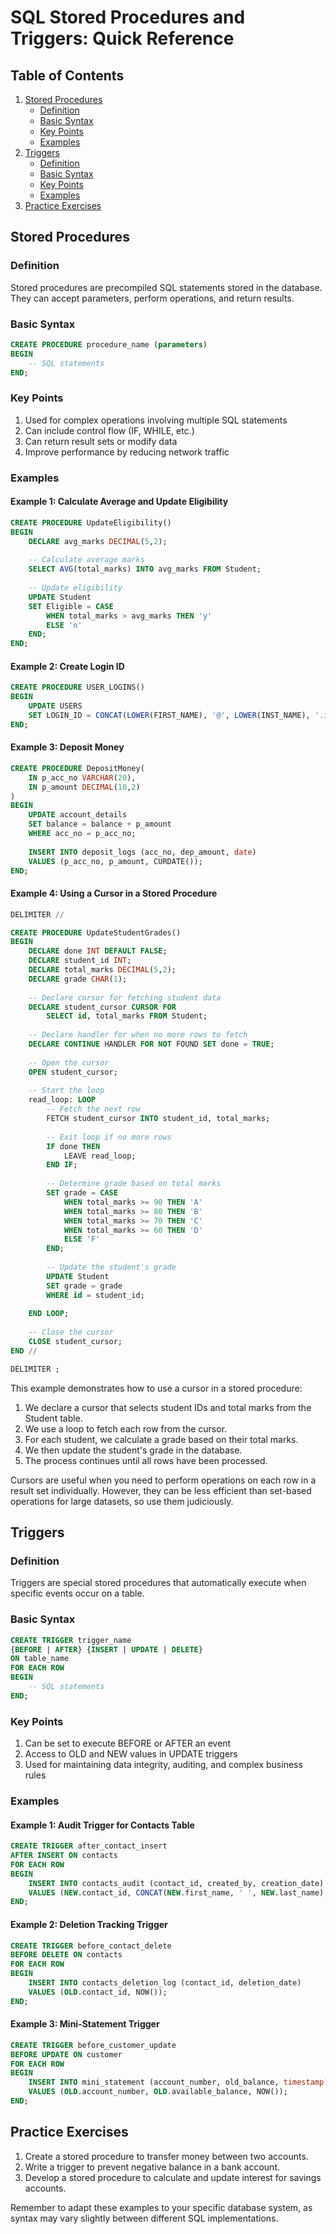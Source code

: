 # SQL Stored Procedures and Triggers: Quick Reference

## Table of Contents
1. [Stored Procedures](#stored-procedures)
   - [Definition](#definition)
   - [Basic Syntax](#basic-syntax)
   - [Key Points](#key-points)
   - [Examples](#examples)
2. [Triggers](#triggers)
   - [Definition](#definition-1)
   - [Basic Syntax](#basic-syntax-1)
   - [Key Points](#key-points-1)
   - [Examples](#examples-1)
3. [Practice Exercises](#practice-exercises)

## Stored Procedures

### Definition
Stored procedures are precompiled SQL statements stored in the database. They can accept parameters, perform operations, and return results.

### Basic Syntax
```sql
CREATE PROCEDURE procedure_name (parameters)
BEGIN
    -- SQL statements
END;
```

### Key Points
1. Used for complex operations involving multiple SQL statements
2. Can include control flow (IF, WHILE, etc.)
3. Can return result sets or modify data
4. Improve performance by reducing network traffic

### Examples

#### Example 1: Calculate Average and Update Eligibility
```sql
CREATE PROCEDURE UpdateEligibility()
BEGIN
    DECLARE avg_marks DECIMAL(5,2);
    
    -- Calculate average marks
    SELECT AVG(total_marks) INTO avg_marks FROM Student;
    
    -- Update eligibility
    UPDATE Student
    SET Eligible = CASE 
        WHEN total_marks > avg_marks THEN 'y'
        ELSE 'n'
    END;
END;
```

#### Example 2: Create Login ID
```sql
CREATE PROCEDURE USER_LOGINS()
BEGIN
    UPDATE USERS
    SET LOGIN_ID = CONCAT(LOWER(FIRST_NAME), '@', LOWER(INST_NAME), '.in');
END;
```

#### Example 3: Deposit Money
```sql
CREATE PROCEDURE DepositMoney(
    IN p_acc_no VARCHAR(20),
    IN p_amount DECIMAL(10,2)
)
BEGIN
    UPDATE account_details
    SET balance = balance + p_amount
    WHERE acc_no = p_acc_no;
    
    INSERT INTO deposit_logs (acc_no, dep_amount, date)
    VALUES (p_acc_no, p_amount, CURDATE());
END;
```

#### Example 4: Using a Cursor in a Stored Procedure
```sql
DELIMITER //

CREATE PROCEDURE UpdateStudentGrades()
BEGIN
    DECLARE done INT DEFAULT FALSE;
    DECLARE student_id INT;
    DECLARE total_marks DECIMAL(5,2);
    DECLARE grade CHAR(1);
    
    -- Declare cursor for fetching student data
    DECLARE student_cursor CURSOR FOR 
        SELECT id, total_marks FROM Student;
    
    -- Declare handler for when no more rows to fetch
    DECLARE CONTINUE HANDLER FOR NOT FOUND SET done = TRUE;
    
    -- Open the cursor
    OPEN student_cursor;
    
    -- Start the loop
    read_loop: LOOP
        -- Fetch the next row
        FETCH student_cursor INTO student_id, total_marks;
        
        -- Exit loop if no more rows
        IF done THEN
            LEAVE read_loop;
        END IF;
        
        -- Determine grade based on total marks
        SET grade = CASE
            WHEN total_marks >= 90 THEN 'A'
            WHEN total_marks >= 80 THEN 'B'
            WHEN total_marks >= 70 THEN 'C'
            WHEN total_marks >= 60 THEN 'D'
            ELSE 'F'
        END;
        
        -- Update the student's grade
        UPDATE Student
        SET grade = grade
        WHERE id = student_id;
        
    END LOOP;
    
    -- Close the cursor
    CLOSE student_cursor;
END //

DELIMITER ;
```

This example demonstrates how to use a cursor in a stored procedure:

1. We declare a cursor that selects student IDs and total marks from the Student table.
2. We use a loop to fetch each row from the cursor.
3. For each student, we calculate a grade based on their total marks.
4. We then update the student's grade in the database.
5. The process continues until all rows have been processed.

Cursors are useful when you need to perform operations on each row in a result set individually. However, they can be less efficient than set-based operations for large datasets, so use them judiciously.

## Triggers

### Definition
Triggers are special stored procedures that automatically execute when specific events occur on a table.

### Basic Syntax
```sql
CREATE TRIGGER trigger_name
{BEFORE | AFTER} {INSERT | UPDATE | DELETE}
ON table_name
FOR EACH ROW
BEGIN
    -- SQL statements
END;
```

### Key Points
1. Can be set to execute BEFORE or AFTER an event
2. Access to OLD and NEW values in UPDATE triggers
3. Used for maintaining data integrity, auditing, and complex business rules

### Examples

#### Example 1: Audit Trigger for Contacts Table
```sql
CREATE TRIGGER after_contact_insert
AFTER INSERT ON contacts
FOR EACH ROW
BEGIN
    INSERT INTO contacts_audit (contact_id, created_by, creation_date)
    VALUES (NEW.contact_id, CONCAT(NEW.first_name, ' ', NEW.last_name), NOW());
END;
```

#### Example 2: Deletion Tracking Trigger
```sql
CREATE TRIGGER before_contact_delete
BEFORE DELETE ON contacts
FOR EACH ROW
BEGIN
    INSERT INTO contacts_deletion_log (contact_id, deletion_date)
    VALUES (OLD.contact_id, NOW());
END;
```

#### Example 3: Mini-Statement Trigger
```sql
CREATE TRIGGER before_customer_update
BEFORE UPDATE ON customer
FOR EACH ROW
BEGIN
    INSERT INTO mini_statement (account_number, old_balance, timestamp)
    VALUES (OLD.account_number, OLD.available_balance, NOW());
END;
```

## Practice Exercises
1. Create a stored procedure to transfer money between two accounts.
2. Write a trigger to prevent negative balance in a bank account.
3. Develop a stored procedure to calculate and update interest for savings accounts.

Remember to adapt these examples to your specific database system, as syntax may vary slightly between different SQL implementations.
